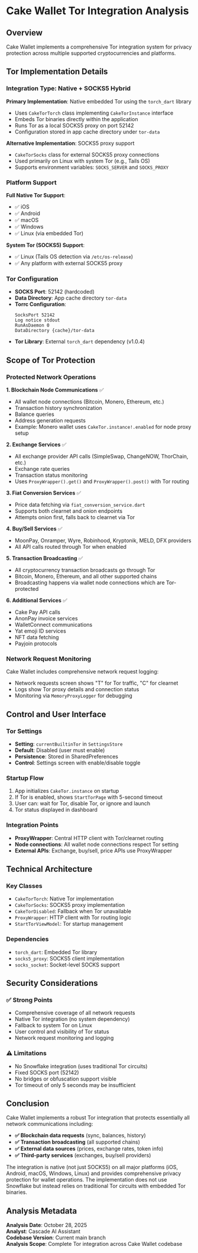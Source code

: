# Cake Wallet Tor Integration Analysis

## Overview
Cake Wallet implements a comprehensive Tor integration system for privacy protection across multiple supported cryptocurrencies and platforms.

## Tor Implementation Details

### Integration Type: Native + SOCKS5 Hybrid

**Primary Implementation**: Native embedded Tor using the `torch_dart` library
- Uses `CakeTorTorch` class implementing `CakeTorInstance` interface
- Embeds Tor binaries directly within the application
- Runs Tor as a local SOCKS5 proxy on port 52142
- Configuration stored in app cache directory under `tor-data`

**Alternative Implementation**: SOCKS5 proxy support
- `CakeTorSocks` class for external SOCKS5 proxy connections
- Used primarily on Linux with system Tor (e.g., Tails OS)
- Supports environment variables: `SOCKS_SERVER` and `SOCKS_PROXY`

### Platform Support

**Full Native Tor Support**:
- ✅ iOS
- ✅ Android  
- ✅ macOS
- ✅ Windows
- ✅ Linux (via embedded Tor)

**System Tor (SOCKS5) Support**:
- ✅ Linux (Tails OS detection via `/etc/os-release`)
- ✅ Any platform with external SOCKS5 proxy

### Tor Configuration
- **SOCKS Port**: 52142 (hardcoded)
- **Data Directory**: App cache directory `tor-data`
- **Torrc Configuration**: 
  ```
  SocksPort 52142
  Log notice stdout  
  RunAsDaemon 0
  DataDirectory {cache}/tor-data
  ```
- **Tor Library**: External `torch_dart` dependency (v1.0.4)

## Scope of Tor Protection

### Protected Network Operations

**1. Blockchain Node Communications** ✅
- All wallet node connections (Bitcoin, Monero, Ethereum, etc.)
- Transaction history synchronization
- Balance queries
- Address generation requests
- Example: Monero wallet uses `CakeTor.instance!.enabled` for node proxy setup

**2. Exchange Services** ✅
- All exchange provider API calls (SimpleSwap, ChangeNOW, ThorChain, etc.)
- Exchange rate queries
- Transaction status monitoring
- Uses `ProxyWrapper().get()` and `ProxyWrapper().post()` with Tor routing

**3. Fiat Conversion Services** ✅
- Price data fetching via `fiat_conversion_service.dart`
- Supports both clearnet and onion endpoints
- Attempts onion first, falls back to clearnet via Tor

**4. Buy/Sell Services** ✅
- MoonPay, Onramper, Wyre, Robinhood, Kryptonik, MELD, DFX providers
- All API calls routed through Tor when enabled

**5. Transaction Broadcasting** ✅
- All cryptocurrency transaction broadcasts go through Tor
- Bitcoin, Monero, Ethereum, and all other supported chains
- Broadcasting happens via wallet node connections which are Tor-protected

**6. Additional Services** ✅
- Cake Pay API calls
- AnonPay invoice services
- WalletConnect communications
- Yat emoji ID services
- NFT data fetching
- Payjoin protocols

### Network Request Monitoring

Cake Wallet includes comprehensive network request logging:
- Network requests screen shows "T" for Tor traffic, "C" for clearnet
- Logs show Tor proxy details and connection status
- Monitoring via `MemoryProxyLogger` for debugging

## Control and User Interface

### Tor Settings
- **Setting**: `currentBuiltinTor` in `SettingsStore`
- **Default**: Disabled (user must enable)
- **Persistence**: Stored in SharedPreferences
- **Control**: Settings screen with enable/disable toggle

### Startup Flow
1. App initializes `CakeTor.instance` on startup
2. If Tor is enabled, shows `StartTorPage` with 5-second timeout
3. User can: wait for Tor, disable Tor, or ignore and launch
4. Tor status displayed in dashboard

### Integration Points
- **ProxyWrapper**: Central HTTP client with Tor/clearnet routing
- **Node connections**: All wallet node connections respect Tor setting
- **External APIs**: Exchange, buy/sell, price APIs use ProxyWrapper

## Technical Architecture

### Key Classes
- `CakeTorTorch`: Native Tor implementation
- `CakeTorSocks`: SOCKS5 proxy implementation  
- `CakeTorDisabled`: Fallback when Tor unavailable
- `ProxyWrapper`: HTTP client with Tor routing logic
- `StartTorViewModel`: Tor startup management

### Dependencies
- `torch_dart`: Embedded Tor library
- `socks5_proxy`: SOCKS5 client implementation
- `socks_socket`: Socket-level SOCKS support

## Security Considerations

### ✅ Strong Points
- Comprehensive coverage of all network requests
- Native Tor integration (no system dependency)
- Fallback to system Tor on Linux
- User control and visibility of Tor status
- Network request monitoring and logging

### ⚠️ Limitations
- No Snowflake integration (uses traditional Tor circuits)
- Fixed SOCKS port (52142)
- No bridges or obfuscation support visible
- Tor timeout of only 5 seconds may be insufficient

## Conclusion

Cake Wallet implements a robust Tor integration that protects essentially all network communications including:
- **✅ Blockchain data requests** (sync, balances, history)
- **✅ Transaction broadcasting** (all supported chains)
- **✅ External data sources** (prices, exchange rates, token info)
- **✅ Third-party services** (exchanges, buy/sell providers)

The integration is native (not just SOCKS5) on all major platforms (iOS, Android, macOS, Windows, Linux) and provides comprehensive privacy protection for wallet operations. The implementation does not use Snowflake but instead relies on traditional Tor circuits with embedded Tor binaries.

## Analysis Metadata

**Analysis Date**: October 28, 2025  
**Analyst**: Cascade AI Assistant  
**Codebase Version**: Current main branch  
**Analysis Scope**: Complete Tor integration across Cake Wallet codebase